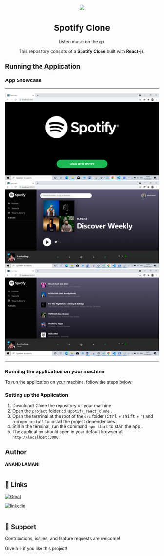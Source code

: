 <p align="center">    
        <img src="https://getheavy.com/wp-content/uploads/2019/12/spotify2019-830x350.jpg" width="300" />
    <h1 align="center"> Spotify Clone </h1>
</p>

<p align="center">
    Listen music on the go.
</p>

<p align="center">
    This repository consists of a <strong>Spotify Clone</strong> built with <strong>React-js</strong>.
</p>

## Running the Application

### App Showcase

<hr>
<p align="center" >
  <img src="Screenshots\1.png"  />
  <img src="Screenshots\2.png"  />
  <img src="Screenshots\3.png"  />

</p>
<hr>

### Running the application on your machine

To run the application on your machine, follow the steps below:

### Setting up the Application

1. Download/ Clone the repository on your machine.
2. Open the `project` folder `cd spotify_react_clone` .
3. Open the terminal at the root of the `src` folder (<kbd>Ctrl</kbd> + <kbd>shift</kbd> + <kbd>'</kbd>) and run `npm install` to install the project dependencies.
4. Still in the terminal, run the command `npm start` to start the app .
5. The application should open in your default browser at `http://localhost:3000`.

## Author

**ANAND LAMANI**
<br>
<br>

## 🔗 Links

[![Gmail](https://img.shields.io/badge/Gmail-D14836?style=for-the-badge&logo=gmail&logoColor=white)](mailto:anandlamanird19@gmail.com?subject=Hi "Hi!")

[![linkedin](https://img.shields.io/badge/linkedin-0A66C2?style=for-the-badge&logo=linkedin&logoColor=white)](https://www.linkedin.com/in/anand-lamani "Welcome")
<br>
<br>

## 🤝 Support

Contributions, issues, and feature requests are welcome!

Give a ⭐️ if you like this project!
